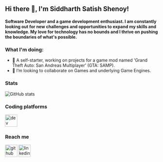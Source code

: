 ## Hi there 👋, I'm Siddharth Satish Shenoy!
#### Software Developer and a game development enthusiast. I am constantly looking out for new challenges and opportunities to expand my skills and knowledge. My love for technology has no bounds and I thrive on pushing the boundaries of what's possible.


### What I'm doing: 
 
- 🔭 A self-starter, working on projects for a game mod named 'Grand Theft Auto: San Andreas Multiplayer' (GTA: SAMP).
- 👯 I’m looking to collaborate on Games and underlying Game Engines. 

### Stats

![GitHub stats](https://github-readme-stats.vercel.app/api?username=siddhshenoy&count_private=true)  

### Coding platforms

[<img src='https://cdn.jsdelivr.net/npm/simple-icons@3.0.1/icons/leetcode.svg' alt='dev' height='40'>](https://leetcode.com/lonewolf03_/)
 
### Reach me
[<img src='https://cdn.jsdelivr.net/npm/simple-icons@3.0.1/icons/github.svg' alt='github' height='40'>](https://github.com/siddhshenoy) [<img src='https://cdn.jsdelivr.net/npm/simple-icons@3.0.1/icons/linkedin.svg' alt='linkedin' height='40'>](https://www.linkedin.com/in/siddharth-s-shenoy/)
